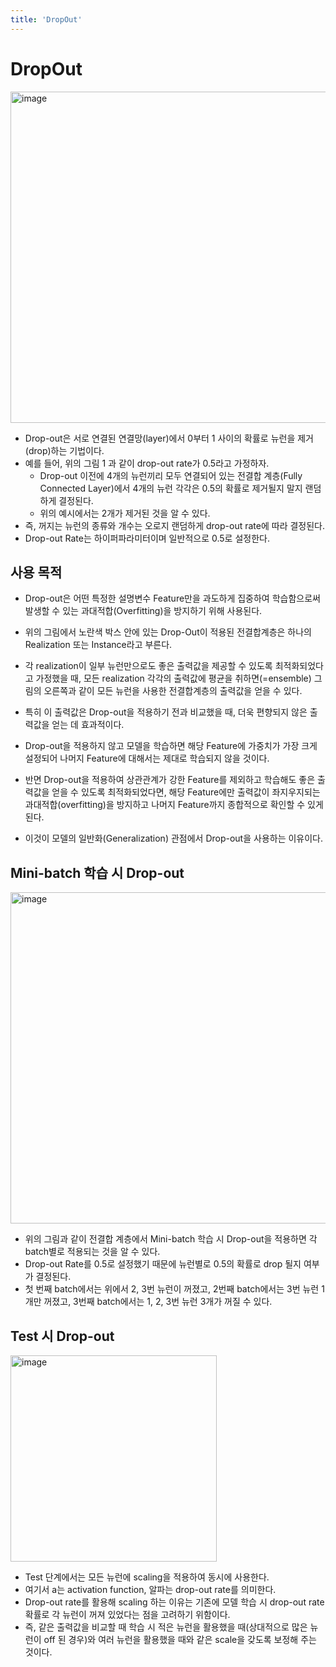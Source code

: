 ```yaml
---
title: 'DropOut'
---
```

# DropOut

 <img width="530" alt="image" src="https://github.com/rlaisqls/rlaisqls/assets/81006587/91ba4db6-eef3-4741-a6a2-6e76fe64269e">

- Drop-out은 서로 연결된 연결망(layer)에서 0부터 1 사이의 확률로 뉴런을 제거(drop)하는 기법이다. 
- 예를 들어, 위의 그림 1 과 같이 drop-out rate가 0.5라고 가정하자.
  -  Drop-out 이전에 4개의 뉴런끼리 모두 연결되어 있는 전결합 계층(Fully Connected Layer)에서 4개의 뉴런 각각은 0.5의 확률로 제거될지 말지 랜덤하게 결정된다. 
  - 위의 예시에서는 2개가 제거된 것을 알 수 있다. 
- 즉, 꺼지는 뉴런의 종류와 개수는 오로지 랜덤하게 drop-out rate에 따라 결정된다. 
- Drop-out Rate는 하이퍼파라미터이며 일반적으로 0.5로 설정한다.

## 사용 목적

- Drop-out은 어떤 특정한 설명변수 Feature만을 과도하게 집중하여 학습함으로써 발생할 수 있는 과대적합(Overfitting)을 방지하기 위해 사용된다.

- 위의 그림에서 노란색 박스 안에 있는 Drop-Out이 적용된 전결합계층은 하나의 Realization 또는 Instance라고 부른다. 
- 각 realization이 일부 뉴런만으로도 좋은 출력값을 제공할 수 있도록 최적화되었다고 가정했을 때, 모든 realization 각각의 출력값에 평균을 취하면(=ensemble) 그림의 오른쪽과 같이 모든 뉴런을 사용한 전결합계층의 출력값을 얻을 수 있다. 
- 특히 이 출력값은 Drop-out을 적용하기 전과 비교했을 때, 더욱 편향되지 않은 출력값을 얻는 데 효과적이다.

- Drop-out을 적용하지 않고 모델을 학습하면 해당 Feature에 가중치가 가장 크게 설정되어 나머지 Feature에 대해서는 제대로 학습되지 않을 것이다. 
- 반면 Drop-out을 적용하여 상관관계가 강한 Feature를 제외하고 학습해도 좋은 출력값을 얻을 수 있도록 최적화되었다면, 해당 Feature에만 출력값이 좌지우지되는 과대적합(overfitting)을 방지하고 나머지 Feature까지 종합적으로 확인할 수 있게 된다.
- 이것이 모델의 일반화(Generalization) 관점에서 Drop-out을 사용하는 이유이다.

## Mini-batch 학습 시 Drop-out

 <img width="530" alt="image" src="https://github.com/rlaisqls/rlaisqls/assets/81006587/181bdd5c-96b6-4fa9-b4f7-f981f5ea2899">

- 위의 그림과 같이 전결합 계층에서 Mini-batch 학습 시 Drop-out을 적용하면 각 batch별로 적용되는 것을 알 수 있다. 
- Drop-out Rate를 0.5로 설정했기 때문에 뉴런별로 0.5의 확률로 drop 될지 여부가 결정된다. 
- 첫 번째 batch에서는 위에서 2, 3번 뉴런이 꺼졌고, 2번째 batch에서는 3번 뉴런 1개만 꺼졌고, 3번째 batch에서는 1, 2, 3번 뉴런 3개가 꺼질 수 있다.

## Test 시 Drop-out

 <img width="330" alt="image" src="https://github.com/rlaisqls/rlaisqls/assets/81006587/ff3f6a23-3649-4502-b778-39506e056131">

- Test 단계에서는 모든 뉴런에 scaling을 적용하여 동시에 사용한다. 
- 여기서 a는 activation function, 알파는 drop-out rate를 의미한다. 
- Drop-out rate를 활용해 scaling 하는 이유는 기존에 모델 학습 시 drop-out rate 확률로 각 뉴런이 꺼져 있었다는 점을 고려하기 위함이다. 
- 즉, 같은 출력값을 비교할 때 학습 시 적은 뉴런을 활용했을 때(상대적으로 많은 뉴런이 off 된 경우)와 여러 뉴런을 활용했을 때와 같은 scale을 갖도록 보정해 주는 것이다.
